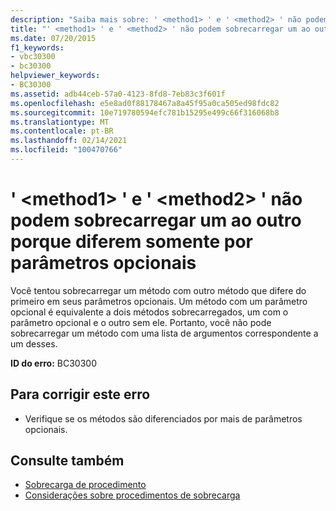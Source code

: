 ```yaml
---
description: "Saiba mais sobre: ' <method1> ' e ' <method2> ' não podem sobrecarregar um ao outro porque diferem somente por parâmetros opcionais"
title: "' <method1> ' e ' <method2> ' não podem sobrecarregar um ao outro porque diferem somente por parâmetros opcionais"
ms.date: 07/20/2015
f1_keywords:
- vbc30300
- bc30300
helpviewer_keywords:
- BC30300
ms.assetid: adb44ceb-57a0-4123-8fd8-7eb83c3f601f
ms.openlocfilehash: e5e8ad0f88178467a8a45f95a0ca505ed98fdc82
ms.sourcegitcommit: 10e719780594efc781b15295e499c66f316068b8
ms.translationtype: MT
ms.contentlocale: pt-BR
ms.lasthandoff: 02/14/2021
ms.locfileid: "100470766"
---
```

# <a name="method1-and-method2-cannot-overload-each-other-because-they-differ-only-by-optional-parameters"></a>' \<method1> ' e ' \<method2> ' não podem sobrecarregar um ao outro porque diferem somente por parâmetros opcionais

Você tentou sobrecarregar um método com outro método que difere do primeiro em seus parâmetros opcionais. Um método com um parâmetro opcional é equivalente a dois métodos sobrecarregados, um com o parâmetro opcional e o outro sem ele. Portanto, você não pode sobrecarregar um método com uma lista de argumentos correspondente a um desses.  
  
 **ID do erro:** BC30300  
  
## <a name="to-correct-this-error"></a>Para corrigir este erro  
  
- Verifique se os métodos são diferenciados por mais de parâmetros opcionais.  
  
## <a name="see-also"></a>Consulte também

- [Sobrecarga de procedimento](../programming-guide/language-features/procedures/procedure-overloading.md)
- [Considerações sobre procedimentos de sobrecarga](../programming-guide/language-features/procedures/considerations-in-overloading-procedures.md)
